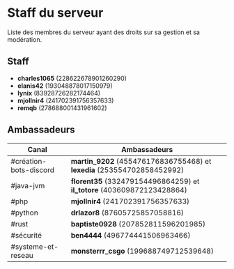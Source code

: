 # Staff du serveur

Liste des membres du serveur ayant des droits sur sa gestion et sa modération.

## Staff

- **charles1065** (228622678901260290)
- **elanis42** (193048878017150979)
- **lynix** (83928726282174464)
- **mjollnir4** (241702391756357633)
- **remqb** (278688001431961602)

## Ambassadeurs

| Canal                  | Ambassadeurs                                                                     |
| ---------------------- | -------------------------------------------------------------------------------- |
| #création-bots-discord | **martin_9202** (455476176836755468) et **lexedia** (253554702858452992)         |
| #java-jvm              | **florent35** (332479154496864259) et **il_totore** (403609872123428864)         |
| #php                   | **mjollnir4** (241702391756357633)                                               |
| #python                | **drlazor8** (87605725857058816)                                                 |
| #rust                  | **baptiste0928** (207852811596201985)                                            |
| #sécurité              | **ben4444** (496774441506963466)                                                 |
| #systeme-et-reseau     | **monsterrr_csgo** (199688749712539648)                                          |
